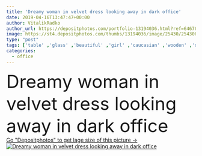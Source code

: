 ```yaml
---
title: 'Dreamy woman in velvet dress looking away in dark office'
date: 2019-04-16T13:47:47+00:00
author: VitalikRadko
author_url: https://depositphotos.com/portfolio-13194036.html?ref=64678756
image: https://st4.depositphotos.com/thumbs/13194036/image/25430/254308424/api_thumb_450.jpg?forcejpeg=true
type: "post"
tags: ['table' ,'glass' ,'beautiful' ,'girl' ,'caucasian' ,'wooden' ,'dark' ,'drink' ,'retro' ,'vintage' ,'accessory' ,'smoke' ,'office' ,'necklace' ,'beverage' ,'woman' ,'bottle' ,'wood' ,'indoors' ,'pensive' ,'alcohol' ,'dress' ,'attractive' ,'dreamy' ,'cognac' ,'hats' ,'one person' ,'young adult' ,'looking away' ,'fascinator hat' ]
categories: 
  - office
---
```

<div aling="center">
            <font size="60"> Dreamy woman in velvet dress looking away in dark office</font>   
</div>
<div>
    <a href='https://st4.depositphotos.com/thumbs/13194036/image/25430/254308424/api_thumb_450.jpg?forcejpeg=true?ref=64678756' target=_blank > Go "Depositphotos" to get lage size of this picture ->
        <img href='https://st4.depositphotos.com/thumbs/13194036/image/25430/254308424/api_thumb_450.jpg?forcejpeg=true?ref=64678756' src='https://st4.depositphotos.com/13194036/25430/i/950/depositphotos_254308424-stock-photo-dreamy-woman-velvet-dress-looking.jpg?forcejpeg=true' alt='Dreamy woman in velvet dress looking away in dark office' >
    </a>
</div>
